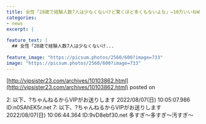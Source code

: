 ```yaml
---
title: 女性「28歳で経験人数7人は少なくないけど驚くほど多くもないよな」←10万いいねWWWWWWWWWWWWWWWWWWWWWWWWWWWWWWWWWWWWWWWWWW
categories:
- news
excerpt: |
  
feature_text: |
  ## 女性「28歳で経験人数7人は少なくないけ...
  
feature_image: "https://picsum.photos/2560/600?image=733"
image: "https://picsum.photos/2560/600?image=733"
---
```


[http://vipsister23.com/archives/10103862.html](http://vipsister23.com/archives/10103862.html)
posted on 

<!--more-->

2: 以下、?ちゃんねるからVIPがお送りします 2022/08/07(日) 10:05:07.986 ID:n0SAhEK5r.net 7: 以下、?ちゃんねるからVIPがお送りします 2022/08/07(日) 10:06:44.364 ID:9vD8ebf30.net 多すぎ～多すぎ～汚すぎ～
